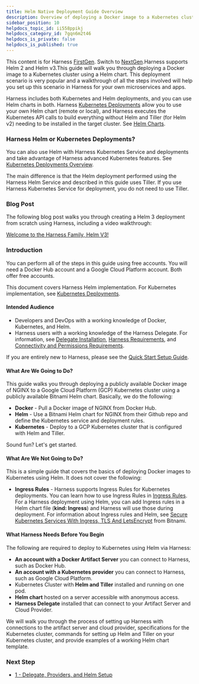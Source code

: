```yaml
---
title: Helm Native Deployment Guide Overview
description: Overview of deploying a Docker image to a Kubernetes cluster using a Helm chart.
sidebar_position: 10
helpdocs_topic_id: ii558ppikj
helpdocs_category_id: 7gqn6m2t46
helpdocs_is_private: false
helpdocs_is_published: true
---
```


This content is for Harness [FirstGen](../../../getting-started/harness-first-gen-vs-harness-next-gen.md). Switch to [NextGen](https://docs.harness.io/article/lbhf2h71at).Harness supports Helm 2 and Helm v3.This guide will walk you through deploying a Docker image to a Kubernetes cluster using a Helm chart. This deployment scenario is very popular and a walkthrough of all the steps involved will help you set up this scenario in Harness for your own microservices and apps.

Harness includes both Kubernetes and Helm deployments, and you can use Helm charts in both. Harness [Kubernetes Deployments](../kubernetes-deployments/kubernetes-deployments-overview.md) allow you to use your own Helm chart (remote or local), and Harness executes the Kubernetes API calls to build everything without Helm and Tiller (for Helm v2) needing to be installed in the target cluster. See [Helm Charts](https://docs.harness.io/article/t6zrgqq0ny-kubernetes-services#helm_charts).

### Harness Helm or Kubernetes Deployments?

You can also use Helm with Harness Kubernetes Service and deployments and take advantage of Harness advanced Kubernetes features. See [Kubernetes Deployments Overview](../kubernetes-deployments/kubernetes-deployments-overview.md).

The main difference is that the Helm deployment performed using the Harness Helm Service and described in this guide uses Tiller. If you use Harness Kubernetes Service for deployment, you do not need to use Tiller.

### Blog Post

The following blog post walks you through creating a Helm 3 deployment from scratch using Harness, including a video walkthrough:

[Welcome to the Harness Family, Helm V3!](https://harness.io/2020/02/welcome-to-the-harness-family-helm-v3/?wvideo=1adpr2fxl1)

### Introduction

You can perform all of the steps in this guide using free accounts. You will need a Docker Hub account and a Google Cloud Platform account. Both offer free accounts.

This document covers Harness Helm implementation. For Kubernetes implementation, see [Kubernetes Deployments](https://docs.harness.io/category/kubernetes-deployments).

#### Intended Audience

* Developers and DevOps with a working knowledge of Docker, Kubernetes, and Helm.
* Harness users with a working knowledge of the Harness Delegate. For information, see [Delegate Installation](https://docs.harness.io/article/h9tkwmkrm7-delegate-installation), [Harness Requirements](https://docs.harness.io/article/70zh6cbrhg-harness-requirements), and [Connectivity and Permissions Requirements](https://docs.harness.io/article/11hjhpatqz-connectivity-and-permissions-requirements).

If you are entirely new to Harness, please see the [Quick Start Setup Guide](https://docs.harness.io/article/9hd68pg5rs-quick-start-setup-guide).

#### What Are We Going to Do?

This guide walks you through deploying a publicly available Docker image of NGINX to a Google Cloud Platform (GCP) Kubernetes cluster using a publicly available Bitnami Helm chart. Basically, we do the following:

* **Docker** - Pull a Docker image of NGINX from Docker Hub.
* **Helm** - Use a Bitnami Helm chart for NGINX from their Github repo and define the Kubernetes service and deployment rules.
* **Kubernetes** - Deploy to a GCP Kubernetes cluster that is configured with Helm and Tiller.

Sound fun? Let's get started.

#### What Are We Not Going to Do?

This is a simple guide that covers the basics of deploying Docker images to Kubernetes using Helm. It does not cover the following:

* **Ingress Rules** - Harness supports Ingress Rules for Kubernetes deployments. You can learn how to use Ingress Rules in [Ingress Rules](https://docs.harness.io/article/fc3nlsr0hh-ingress-rules). For a Harness deployment using Helm, you can add Ingress rules in a Helm chart file (**kind: Ingress**) and Harness will use those during deployment. For information about Ingress rules and Helm, see [Secure Kubernetes Services With Ingress, TLS And LetsEncrypt](https://docs.bitnami.com/kubernetes/how-to/secure-kubernetes-services-with-ingress-tls-letsencrypt/) from Bitnami.

#### What Harness Needs Before You Begin

The following are required to deploy to Kubernetes using Helm via Harness:

* **An account with a Docker Artifact Server** you can connect to Harness, such as Docker Hub.
* **An account with a Kubernetes provider** you can connect to Harness, such as Google Cloud Platform.
* Kubernetes Cluster with **Helm and Tiller** installed and running on one pod.
* **Helm chart** hosted on a server accessible with anonymous access.
* **Harness Delegate** installed that can connect to your Artifact Server and Cloud Provider.

We will walk you through the process of setting up Harness with connections to the artifact server and cloud provider, specifications for the Kubernetes cluster, commands for setting up Helm and Tiller on your Kubernetes cluster, and provide examples of a working Helm chart template.

### Next Step

* [1 - Delegate, Providers, and Helm Setup](2-connectors-providers-and-helm-setup.md)

